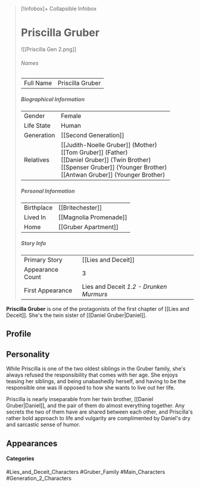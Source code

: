 > [!infobox]+ Collapsible Infobox
> # Priscilla Gruber
> ![[Priscilla Gen 2.png]] 
> ###### Names 
> |  |  | 
> | ---- | ---- | 
> | Full Name | Priscilla Gruber | 
>
> ##### Biographical Information
> |  |  | 
> | ---- | ---- | 
> | Gender | Female | 
> | Life State | Human |
> | Generation | [[Second Generation]] |
> | Relatives | [[Judith-Noelle Gruber]] (Mother)<br>[[Tom Gruber]] (Father)<br>[[Daniel Gruber]] (Twin Brother)<br>[[Spenser Gruber]] (Younger Brother)<br>[[Antwan Gruber]] (Younger Brother)
> 
> ##### Personal Information
> |  |  | 
> | ---- | ---- | 
> | Birthplace |[[Britechester]]| 
> | Lived In |[[Magnolia Promenade]]| 
> | Home |[[Gruber Apartment]]| 
> 
> ##### Story Info
> |  |  | 
> | ---- | ---- | 
> | Primary Story | [[Lies and Deceit]] | 
> | Appearance Count | 3 | 
> | First Appearance | Lies and Deceit *1.2 - Drunken Murmurs*

**Priscilla Gruber** is one of the protagonists of the first chapter of [[Lies and Deceit]]. She's the twin sister of [[Daniel Gruber|Daniel]].

## Profile

## Personality
While Priscilla is one of the two oldest siblings in the Gruber family, she's always refused the responsibility that comes with her age. She enjoys teasing her siblings, and being unabashedly herself, and having to be the responsible one was ill opposed to how she wants to live out her life.

Priscilla is nearly inseparable from her twin brother, [[Daniel Gruber|Daniel]], and the pair of them do almost everything together. Any secrets the two of them have are shared between each other, and Priscilla's rather bold approach to life and vulgarity are complimented by Daniel's dry and sarcastic sense of humor.

## Appearances

#### Categories
#Lies_and_Deceit_Characters #Gruber_Family #Main_Characters #Generation_2_Characters